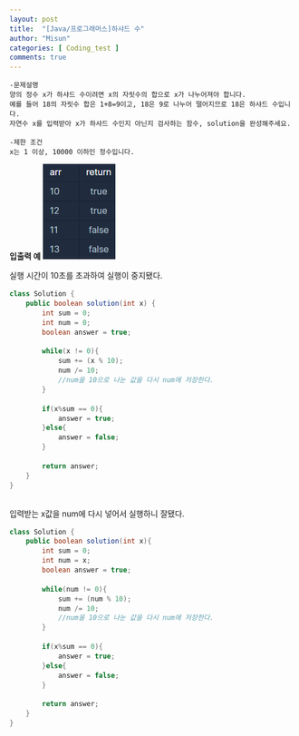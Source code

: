 ```yaml
---
layout: post
title:  "[Java/프로그래머스]하샤드 수"
author: "Misun"
categories: [ Coding_test ]
comments: true
---
```

```
-문제설명
양의 정수 x가 하샤드 수이려면 x의 자릿수의 합으로 x가 나누어져야 합니다. 
예를 들어 18의 자릿수 합은 1+8=9이고, 18은 9로 나누어 떨어지므로 18은 하샤드 수입니다. 
자연수 x를 입력받아 x가 하샤드 수인지 아닌지 검사하는 함수, solution을 완성해주세요.

-제한 조건
x는 1 이상, 10000 이하인 정수입니다.
```
<b>입출력 예</b>
![Image with caption](../img/Coding/15.png "output")
<br />

실행 시간이 10초를 초과하여 실행이 중지됐다.<br />
```java
class Solution {
    public boolean solution(int x) {
        int sum = 0;
        int num = 0;
        boolean answer = true;
        
        while(x != 0){
            sum += (x % 10);
            num /= 10;
            //num을 10으로 나눈 값을 다시 num에 저장한다.
        }
        
        if(x%sum == 0){
            answer = true;
        }else{
            answer = false;
        }
        
        return answer;
    }
}
```
<br />
입력받는 x값을 num에 다시 넣어서 실행하니 잘됐다.<br />

```java
class Solution {
    public boolean solution(int x){
        int sum = 0;
        int num = x;
        boolean answer = true;
        
        while(num != 0){
            sum += (num % 10);
            num /= 10;
            //num을 10으로 나눈 값을 다시 num에 저장한다.
        }
        
        if(x%sum == 0){
            answer = true;
        }else{
            answer = false;
        }
        
        return answer;
    }
}
```